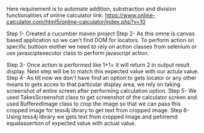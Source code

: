Here requirement is to automate addition, substraction and division functionalities of online calculator
link: https://www.online-calculator.com/html5/online-calculator/index.php?v=10

Step 1- Created a cucumber maven project
Step 2- As this omne is canvas based application so we can't find DOM for locators. 
To perform action on specific buttoon eiother we need to rely on action classes from selenium or use javasciptexecutor class to perform javascript action.

Step 3- Once action is performed like 1+1= it will return 2 in output result display. Next step will be to match this expected value with our actula value.
Step 4- As till now we don't have find an option to gets locator or any other means to gets acces to that particular display area, we rely on taking screenshot of entire screen after performing calculation option.
Step 5- We used TakesScreenshot class to get screenshot of the calculator screen and used BufferedImage class to crop the image so that we can pass this cropped image for tess4j library to get text from cropped image.
Step 6- Using tess4j library we gets text from cropped image and peforemd equalassertion of expected value with actual value.

 
